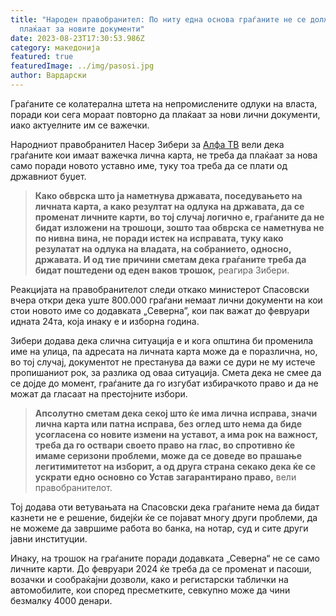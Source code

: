 ```yaml
---
title: "Народен правобранител: По ниту една основа граѓаните не се должни да
  плаќаат за новите документи"
date: 2023-08-23T17:30:53.986Z
category: македонија
featured: true
featuredImage: ../img/pasosi.jpg
author: Вардарски
---
```

<!--StartFragment-->

Граѓаните се колатерална штета на непромислените одлуки на власта, поради кои сега мораат повторно да плаќаат за нови лични документи, иако актуелните им се важечки.

Народниот правобранител Насер Зибери за [Алфа ТВ](https://alfa.mk/%d0%bd%d0%b0%d1%80%d0%be%d0%b4%d0%b5%d0%bd-%d0%bf%d1%80%d0%b0%d0%b2%d0%be%d0%b1%d1%80%d0%b0%d0%bd%d0%b8%d1%82%d0%b5%d0%bb-%d0%bf%d0%be-%d0%bd%d0%b8%d1%82%d1%83-%d0%b5%d0%b4%d0%bd%d0%b0-%d0%be%d1%81/?fbclid=IwAR2QXXg80NrlJQzaI47SQ3CtTM3Jlifob-osh_oPFC17SD2tE-tsSvYEcGo) вели дека граѓаните кои имаат важечка лична карта, не треба да плаќаат за нова само поради новото уставно име, туку тоа треба да се плати од државниот буџет.

> **Како обврска што ја наметнува државата, поседувањето на личната карта, а како резултат на одлука на државата, да се променат личните карти, во тој случај логично е, граѓаните да не бидат изложени на трошоци, зошто таа обврска се наметнува не по нивна вина, не поради истек на исправата, туку како резулатат на одлука на владата, на собранието, односно, државата. И од тие причини сметам дека граѓаните треба да бидат поштедени од еден ваков трошок,** реагира Зибери.

Реакцијата на правобранителот следи откако министерот Спасовски вчера откри дека уште 800.000 граѓани немаат лични документи на кои стои новото име со додавката „Cеверна”, кои пак важат до февруари идната 24та, која инаку е и изборна година.

Зибери додава дека слична ситуација е и кога општина би променила име на улица, па адресата на личната карта може да е поразлична, но, во тој случај, документот не престанува да важи се дури не му истече пропишаниот рок, за разлика од оваа ситуација. Смета дека не смее да се дојде до момент, граѓаните да го изгубат избирачкото право и да не можат да гласаат на престојните избори.

> **Апсолутно сметам дека секој што ќе има лична исправа, значи лична карта или патна исправа, без оглед што нема да биде усогласена со новите измени на уставот, а има рок на важност, треба да го оствари своето право на глас, во спротивно ќе имаме серизони проблеми, може да се доведе во прашање легитимитетот на изборит, а од друга страна секако дека ќе се ускрати едно основно со Устав загарантирано право,** вели правобранителот.

Тој додава оти ветувањата на Спасовски дека граѓаните нема да бидат казнети не е решение, бидејќи ќе се појават многу други проблеми, да не можеме да завршиме работа во банка, на нотар, суд и сите други јавни институции.

Инаку, на трошок на граѓаните поради додавката „Северна“ не се само личните карти. До февруари 2024 ќе треба да се променат и пасоши, возачки и сообраќајни дозволи, како и регистарски таблички на автомобилите, кои според пресметките, севкупно може да чини безмалку 4000 денари.

<!--EndFragment-->